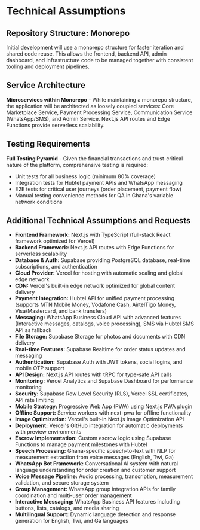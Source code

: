 # Technical Assumptions

## Repository Structure: Monorepo
Initial development will use a monorepo structure for faster iteration and shared code reuse. This allows the frontend, backend API, admin dashboard, and infrastructure code to be managed together with consistent tooling and deployment pipelines.

## Service Architecture
**Microservices within Monorepo** - While maintaining a monorepo structure, the application will be architected as loosely coupled services: Core Marketplace Service, Payment Processing Service, Communication Service (WhatsApp/SMS), and Admin Service. Next.js API routes and Edge Functions provide serverless scalability.

## Testing Requirements
**Full Testing Pyramid** - Given the financial transactions and trust-critical nature of the platform, comprehensive testing is required:
- Unit tests for all business logic (minimum 80% coverage)
- Integration tests for Hubtel payment APIs and WhatsApp messaging
- E2E tests for critical user journeys (order placement, payment flow)
- Manual testing convenience methods for QA in Ghana's variable network conditions

## Additional Technical Assumptions and Requests

- **Frontend Framework:** Next.js with TypeScript (full-stack React framework optimized for Vercel)
- **Backend Framework:** Next.js API routes with Edge Functions for serverless scalability
- **Database & Auth:** Supabase providing PostgreSQL database, real-time subscriptions, and authentication
- **Cloud Provider:** Vercel for hosting with automatic scaling and global edge network
- **CDN:** Vercel's built-in edge network optimized for global content delivery
- **Payment Integration:** Hubtel API for unified payment processing (supports MTN Mobile Money, Vodafone Cash, AirtelTigo Money, Visa/Mastercard, and bank transfers)
- **Messaging:** WhatsApp Business Cloud API with advanced features (Interactive messages, catalogs, voice processing), SMS via Hubtel SMS API as fallback
- **File Storage:** Supabase Storage for photos and documents with CDN delivery
- **Real-time Features:** Supabase Realtime for order status updates and messaging
- **Authentication:** Supabase Auth with JWT tokens, social logins, and mobile OTP support
- **API Design:** Next.js API routes with tRPC for type-safe API calls
- **Monitoring:** Vercel Analytics and Supabase Dashboard for performance monitoring
- **Security:** Supabase Row Level Security (RLS), Vercel SSL certificates, API rate limiting
- **Mobile Strategy:** Progressive Web App (PWA) using Next.js PWA plugin
- **Offline Support:** Service workers with next-pwa for offline functionality
- **Image Optimization:** Vercel's built-in Next.js Image Optimization API
- **Deployment:** Vercel's GitHub integration for automatic deployments with preview environments
- **Escrow Implementation:** Custom escrow logic using Supabase Functions to manage payment milestones with Hubtel
- **Speech Processing:** Ghana-specific speech-to-text with NLP for measurement extraction from voice messages (English, Twi, Ga)
- **WhatsApp Bot Framework:** Conversational AI system with natural language understanding for order creation and customer support
- **Voice Message Pipeline:** Audio processing, transcription, measurement validation, and secure storage system
- **Group Management:** WhatsApp group integration APIs for family coordination and multi-user order management
- **Interactive Messaging:** WhatsApp Business API features including buttons, lists, catalogs, and media sharing
- **Multilingual Support:** Dynamic language detection and response generation for English, Twi, and Ga languages

